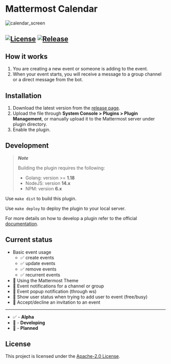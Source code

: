 # Mattermost Calendar

![calendar_screen](https://user-images.githubusercontent.com/22306239/216053931-14c285d0-5bfb-4337-a085-d7bca89b67d7.png)

[![License](https://img.shields.io/badge/License-Apache%202.0-blue.svg)](https://opensource.org/licenses/Apache-2.0)
[![Release](https://img.shields.io/github/v/release/dmitrijkir/mattermost-plugin-calendar?include_prereleases)](https://github.com/dmitrijkir/mattermost-plugin-calendar/releases/v0.1.0-alpha)
---

## How it works

1. You are creating a new event or someone is adding to the event.
2. When your event starts, you will receive a message to a group channel or a direct message from the bot.

## Installation

1. Download the latest version from the [release page](https://github.com/dmitrijkir/mattermost-plugin-calendar/releases).
2. Upload the file through **System Console > Plugins > Plugin Management**, or manually upload it to the Mattermost server under plugin directory.
3. Enable the plugin.


## Development

> **_Note_**
>
> Building the plugin requires the following:
> - Golang: version >= **1.18**
> - NodeJS: version **14.x**
> - NPM: version **6.x**

Use ```make dist``` to build this plugin.

Use `make deploy` to deploy the plugin to your local server.

For more details on how to develop a plugin refer to the official [documentation](https://developers.mattermost.com/extend/plugins/).

## Current status

- Basic event usage
  - ✅ create events
  - ✅ update events
  - ✅ remove events
  - ✅ recurrent events
- 🚧 Using the Mattermost Theme
- 🚧 Event notifications for a channel or group
- 📌 Event popup notification (through ws)
- 📌 Show user status when trying to add user to event (free/busy)
- 📌 Accept/decline an invitation to an event

___
- ✅ - **Alpha**
- 🚧 - **Developing**
- 📌 - **Planned**

## License

This project is licensed under the [Apache-2.0 License](LICENSE).
